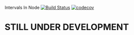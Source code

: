 Intervals In Node
[![Build Status](https://travis-ci.org/Tehmo3/Intervals-In-Node.svg?branch=master)](https://travis-ci.org/Tehmo3/Intervals-In-Node)
[![codecov](https://codecov.io/gh/Tehmo3/Intervals-In-Node/branch/master/graph/badge.svg)](https://codecov.io/gh/Tehmo3/Intervals-In-Node)
# STILL UNDER DEVELOPMENT
